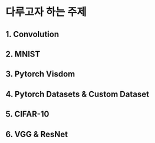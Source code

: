 # 다루고자 하는 주제
## 1. Convolution
## 2. MNIST
## 3. Pytorch Visdom
## 4. Pytorch Datasets & Custom Dataset
## 5. CIFAR-10
## 6. VGG & ResNet
